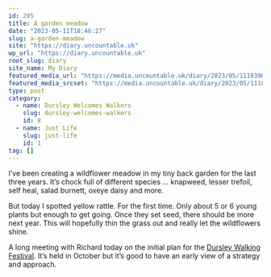 ```yaml
---
id: 295
title: A garden meadow
date: "2023-05-11T18:46:27"
slug: a-garden-meadow
site: "https://diary.uncountable.uk"
wp_url: "https://diary.uncountable.uk"
root_slug: diary
site_name: My Diary
featured_media_url: "https://media.uncountable.uk/diary/2023/05/11183904/IMG20230511174359.webp"
featured_media_srcset: "https://media.uncountable.uk/diary/2023/05/11183904/IMG20230511174359-300x189.webp 300w, https://media.uncountable.uk/diary/2023/05/11183904/IMG20230511174359-1024x646.webp 1024w, https://media.uncountable.uk/diary/2023/05/11183904/IMG20230511174359-150x150.webp 150w, https://media.uncountable.uk/diary/2023/05/11183904/IMG20230511174359-1920x1211.webp 1920w, https://media.uncountable.uk/diary/2023/05/11183904/IMG20230511174359.webp 2000w"
type: post
category:
  - name: Dursley Welcomes Walkers
    slug: dursley-welcomes-walkers
    id: 8
  - name: Just Life
    slug: just-life
    id: 1
tag: []
---
```



<p>I&#8217;ve been creating a wildflower meadow in my tiny back garden for the last three years.  It&#8217;s chock full of different species ... knapweed, lesser trefoil, self heal, salad burnett, oxeye daisy and more.</p>



<p>But today I spotted yellow rattle.  For the first time.  Only about 5 or 6 young plants but enough to get going.  Once they set seed, there should be more next year.  This will hopefully thin the grass out and really let the wildflowers shine.</p>



<p>A long meeting with Richard today on the initial plan for the <a href="https://festival.dursleywelcomeswalkers.org.uk/">Dursley Walking Festival</a>.  It&#8217;s held in October but it&#8217;s good to have an early view of a strategy and approach.</p>
